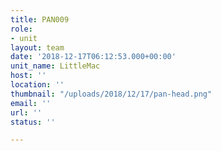 ```yaml
---
title: PAN009
role:
- unit
layout: team
date: '2018-12-17T06:12:53.000+00:00'
unit_name: LittleMac
host: ''
location: ''
thumbnail: "/uploads/2018/12/17/pan-head.png"
email: ''
url: ''
status: ''

---
```

